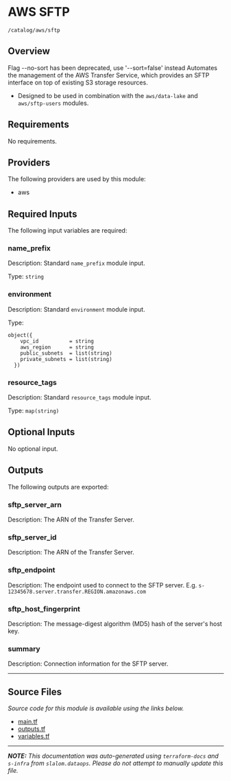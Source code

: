 
# AWS SFTP

`/catalog/aws/sftp`

## Overview


Flag --no-sort has been deprecated, use '--sort=false' instead
Automates the management of the AWS Transfer Service, which
provides an SFTP interface on top of existing S3 storage resources.

* Designed to be used in combination with the `aws/data-lake` and `aws/sftp-users` modules.

## Requirements

No requirements.

## Providers

The following providers are used by this module:

- aws

## Required Inputs

The following input variables are required:

### name\_prefix

Description: Standard `name_prefix` module input.

Type: `string`

### environment

Description: Standard `environment` module input.

Type:

```hcl
object({
    vpc_id          = string
    aws_region      = string
    public_subnets  = list(string)
    private_subnets = list(string)
  })
```

### resource\_tags

Description: Standard `resource_tags` module input.

Type: `map(string)`

## Optional Inputs

No optional input.

## Outputs

The following outputs are exported:

### sftp\_server\_arn

Description: The ARN of the Transfer Server.

### sftp\_server\_id

Description: The ARN of the Transfer Server.

### sftp\_endpoint

Description: The endpoint used to connect to the SFTP server. E.g. `s-12345678.server.transfer.REGION.amazonaws.com`

### sftp\_host\_fingerprint

Description: The message-digest algorithm (MD5) hash of the server's host key.

### summary

Description: Connection information for the SFTP server.

---------------------

## Source Files

_Source code for this module is available using the links below._

* [main.tf](https://github.com/slalom-ggp/dataops-infra/tree/main//catalog/aws/sftp/main.tf)
* [outputs.tf](https://github.com/slalom-ggp/dataops-infra/tree/main//catalog/aws/sftp/outputs.tf)
* [variables.tf](https://github.com/slalom-ggp/dataops-infra/tree/main//catalog/aws/sftp/variables.tf)

---------------------

_**NOTE:** This documentation was auto-generated using
`terraform-docs` and `s-infra` from `slalom.dataops`.
Please do not attempt to manually update this file._
